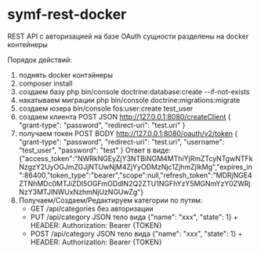 # symf-rest-docker

REST API с авторизацией на базе OAuth
сущности разделены на docker контейнеры

Порядок действий:
1) поднять docker контэйнеры
2) composer install
3) создаем базу php bin/console doctrine:database:create --if-not-exists 
4) накатываем миграции php bin/console doctrine:migrations:migrate
5) создаем юзера bin/console fos:user:create test_user
5) создаем клиента POST JSON http://127.0.0.1:8080/createClient {
	"grant-type": "password",
	"redirect-uri": "test.uri"
}
6) получаем токен POST BODY http://127.0.0.1:8080/oauth/v2/token {
    "grant-type": "password",
    "redirect-uri": "test.uri",
    "username": "test_user",
    "password": "test"
  }
  Ответ в виде: {"access_token":"NWRkNGEyZjY3NTBiNGM4MThiYjRmZTcyNTgwNTFkNzgzY2UyOGJmZGJjNTUwNjM4ZjYyODMzNjc1ZjhmZjlkMg","expires_in":86400,"token_type":"bearer","scope":null,"refresh_token":"MDRjNGE4ZTNhMDc0MTJiZDI5OGFmODdlN2Q2ZTU1NGFhYzY5MGNmYzY0ZWRjNzY3MTJlNWUxNzhmNjUzNGUwZg"}
7) Получаем/Создаем/Редактируем категории по путям:
    - GET /api/categories без авторизации
    - PUT /api/category JSON тело вида {"name": "xxx", "state": 1} + HEADER: Authorization: Bearer {TOKEN}
    - POST /api/category JSON тело вида {"name": "xxx", "state": 1} + HEADER: Authorization: Bearer {TOKEN}
